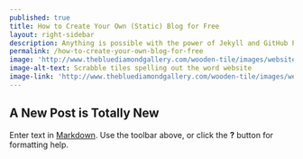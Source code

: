 ```yaml
---
published: true
title: How to Create Your Own (Static) Blog for Free
layout: right-sidebar
description: Anything is possible with the power of Jekyll and GitHub Pages!
permalink: /how-to-create-your-own-blog-for-free
image: 'http://www.thebluediamondgallery.com/wooden-tile/images/website.jpg'
image-alt-text: Scrabble tiles spelling out the word website
image-link: 'http://www.thebluediamondgallery.com/wooden-tile/images/website.jpg'
---
```

## A New Post is Totally New

Enter text in [Markdown](http://daringfireball.net/projects/markdown/). Use the toolbar above, or click the **?** button for formatting help.
